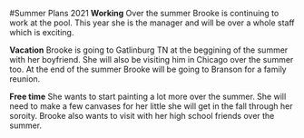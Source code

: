 #Summer Plans 2021
**Working**
Over the summer Brooke is continuing to work at the pool. This year she is the manager and will be over a whole staff which is exciting.

**Vacation**
Brooke is going to Gatlinburg TN at the beggining of the summer with her boyfriend.
She will also be visiting him in Chicago over the summer too.
At the end of the summer Brooke will be going to Branson for a family reunion.

**Free time**
She wants to start painting a lot more over the summer. She will need to make a few canvases for her little she will get in the fall through her soroity.
Brooke also wants to visit with her high school friends over the summer. 
